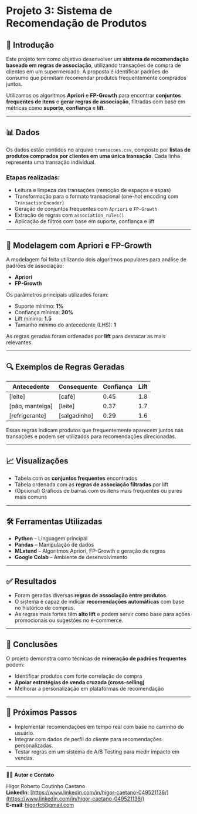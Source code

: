 # Projeto 3: Sistema de Recomendação de Produtos

## 📝 Introdução

Este projeto tem como objetivo desenvolver um **sistema de recomendação baseado em regras de associação**, utilizando transações de compra de clientes em um supermercado. A proposta é identificar padrões de consumo que permitam recomendar produtos frequentemente comprados juntos.

Utilizamos os algoritmos **Apriori** e **FP-Growth** para encontrar **conjuntos frequentes de itens** e **gerar regras de associação**, filtradas com base em métricas como **suporte**, **confiança** e **lift**.

---

## 📊 Dados

Os dados estão contidos no arquivo `transacoes.csv`, composto por **listas de produtos comprados por clientes em uma única transação**. Cada linha representa uma transação individual.

### Etapas realizadas:
- Leitura e limpeza das transações (remoção de espaços e aspas)  
- Transformação para o formato transacional (one-hot encoding com `TransactionEncoder`)  
- Geração de conjuntos frequentes com `Apriori` e `FP-Growth`  
- Extração de regras com `association_rules()`  
- Aplicação de filtros com base em suporte, confiança e lift

---

## 🤖 Modelagem com Apriori e FP-Growth

A modelagem foi feita utilizando dois algoritmos populares para análise de padrões de associação:

- **Apriori**  
- **FP-Growth**

Os parâmetros principais utilizados foram:

- Suporte mínimo: **1%**  
- Confiança mínima: **20%**  
- Lift mínimo: **1.5**  
- Tamanho mínimo do antecedente (LHS): **1**

As regras geradas foram ordenadas por **lift** para destacar as mais relevantes.

---

## 🔍 Exemplos de Regras Geradas

| Antecedente         | Consequente       | Confiança | Lift |
|---------------------|-------------------|-----------|------|
| [leite]             | [café]            | 0.45      | 1.8  |
| [pão, manteiga]     | [leite]           | 0.37      | 1.7  |
| [refrigerante]      | [salgadinho]      | 0.29      | 1.6  |

Essas regras indicam produtos que frequentemente aparecem juntos nas transações e podem ser utilizados para recomendações direcionadas.

---

## 📈 Visualizações

- Tabela com os **conjuntos frequentes** encontrados  
- Tabela ordenada com as **regras de associação filtradas** por lift  
- (Opcional) Gráficos de barras com os itens mais frequentes ou pares mais comuns

---

## 🛠️ Ferramentas Utilizadas

- **Python** – Linguagem principal  
- **Pandas** – Manipulação de dados  
- **MLxtend** – Algoritmos Apriori, FP-Growth e geração de regras  
- **Google Colab** – Ambiente de desenvolvimento  

---

## ✅ Resultados

- Foram geradas diversas **regras de associação entre produtos**.  
- O sistema é capaz de indicar **recomendações automáticas** com base no histórico de compras.  
- As regras mais fortes têm **alto lift** e podem servir como base para ações promocionais ou sugestões no e-commerce.

---

## 🧠 Conclusões

O projeto demonstra como técnicas de **mineração de padrões frequentes** podem:

- Identificar produtos com forte correlação de compra  
- **Apoiar estratégias de venda cruzada (cross-selling)**  
- Melhorar a personalização em plataformas de recomendação  

---

## 🔄 Próximos Passos

- Implementar recomendações em tempo real com base no carrinho do usuário.
- Integrar com dados de perfil do cliente para recomendações personalizadas.
- Testar regras em um sistema de A/B Testing para medir impacto em vendas.



---

🧑‍💻 **Autor e Contato**

Higor Roberto Coutinho Caetano  
**LinkedIn**: [https://www.linkedin.com/in/higor-caetano-049521136/](https://www.linkedin.com/in/higor-caetano-049521136/)  
**E-mail**: higorfct@gmail.com
